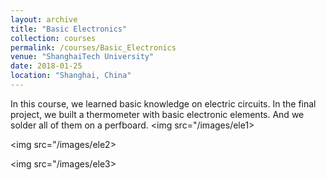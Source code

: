 ```yaml
---
layout: archive
title: "Basic Electronics"
collection: courses
permalink: /courses/Basic_Electronics
venue: "ShanghaiTech University"
date: 2018-01-25
location: "Shanghai, China"
---
```

In this course, we learned basic knowledge on electric circuits. In the final project, we built a thermometer with basic electronic elements. And we solder all of them on a perfboard.
<img src="/images/ele1>

<img src="/images/ele2>

<img src="/images/ele3>